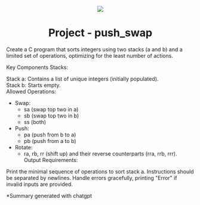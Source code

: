 <p align="center">
  <img src="https://github.com/B18a/42-project-badges/blob/main/badges/push_swape.png">
</p>

<h1 align="center">
  Project - push_swap
</h1>

Create a C program that sorts integers using two stacks (a and b) and a limited set of operations, optimizing for the least number of actions.

Key Components
Stacks:

Stack a: Contains a list of unique integers (initially populated).  
Stack b: Starts empty.  
Allowed Operations:

- Swap:
  - sa (swap top two in a)  
  - sb (swap top two in b)   
  - ss (both)
- Push:
  - pa (push from b to a)  
  - pb (push from a to b)
- Rotate:
  - ra, rb, rr (shift up) and their reverse counterparts (rra, rrb, rrr).  
Output Requirements:

Print the minimal sequence of operations to sort stack a.
Instructions should be separated by newlines.
Handle errors gracefully, printing "Error" if invalid inputs are provided.

*Summary generated with chatgpt
